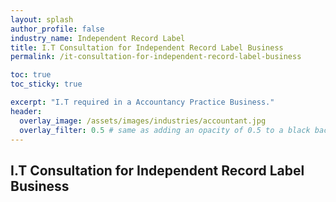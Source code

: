 ```yaml
---
layout: splash 
author_profile: false 
industry_name: Independent Record Label
title: I.T Consultation for Independent Record Label Business
permalink: /it-consultation-for-independent-record-label-business

toc: true
toc_sticky: true

excerpt: "I.T required in a Accountancy Practice Business."
header:
  overlay_image: /assets/images/industries/accountant.jpg
  overlay_filter: 0.5 # same as adding an opacity of 0.5 to a black background
---
```


## I.T Consultation for Independent Record Label Business